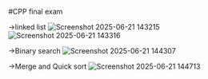 #CPP final exam

->linked list
![Screenshot 2025-06-21 143215](https://github.com/user-attachments/assets/005a1a3b-608f-49fc-8cb4-1528fde2663e)
![Screenshot 2025-06-21 143316](https://github.com/user-attachments/assets/33e89b34-88d7-4b90-8890-8c734391cbe6)

->Binary search
![Screenshot 2025-06-21 144307](https://github.com/user-attachments/assets/3a52b517-8bac-40e3-8a16-0ee857c674e8)

->Merge and Quick sort
![Screenshot 2025-06-21 144713](https://github.com/user-attachments/assets/d2d823ed-717e-427c-aad5-14d131495180)
